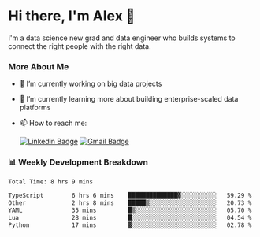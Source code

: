 # Hi there, I'm Alex  👋

I'm a data science new grad and data engineer who builds systems to connect the right people with the right data. 

### More About Me

- 🔭 I’m currently working on big data projects
- 🌱 I’m currently learning more about building enterprise-scaled data platforms
- 📫 How to reach me:

  [![Linkedin Badge](https://img.shields.io/badge/LinkedIn-0077B5?style=for-the-badge&logo=linkedin&logoColor=white)](https://www.linkedin.com/in/itsalexchen) [![Gmail Badge](https://img.shields.io/badge/Gmail-D14836?style=for-the-badge&logo=gmail&logoColor=white)](mailto:itsalexchen@gmail.com)




### 📊 Weekly Development Breakdown
<!--START_SECTION:waka-->

```txt
Total Time: 8 hrs 9 mins

TypeScript        6 hrs 6 mins    ██████████████▓░░░░░░░░░░   59.29 %
Other             2 hrs 8 mins    █████▒░░░░░░░░░░░░░░░░░░░   20.73 %
YAML              35 mins         █▒░░░░░░░░░░░░░░░░░░░░░░░   05.70 %
Lua               28 mins         █░░░░░░░░░░░░░░░░░░░░░░░░   04.54 %
Python            17 mins         ▓░░░░░░░░░░░░░░░░░░░░░░░░   02.78 %
```

<!--END_SECTION:waka-->
